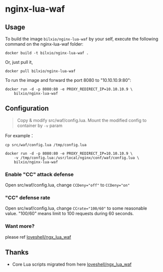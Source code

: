 # nginx-lua-waf

## Usage

To build the image `bilxio/nginx-lua-waf` by your self, execute the following command on the nginx-lua-waf folder:

```
docker build -t bilxio/nginx-lua-waf .
```

Or, just pull it,

```
docker pull bilxio/nginx-lua-waf
```

To run the image and forward the port 8080 to "10.10.10.9:80":

```
docker run -d -p 8080:80 -e PROXY_REDIRECT_IP=10.10.10.9 \
	bilxio/nginx-lua-waf
```

## Configuration

> Copy & modify src/waf/config.lua. Mount the modified config to container by `-v` param

For example：

```
cp src/waf/config.lua /tmp/config.lua

docker run -d -p 8080:80 -e PROXY_REDIRECT_IP=10.10.10.9 \
	-v /tmp/config.lua:/usr/local/nginx/conf/waf/config.lua \
	bilxio/nginx-lua-waf
```

### Enable "CC" attack defense
Open src/waf/config.lua, change `CCDeny="off"` to `CCDeny="on"`

### "CC" defense rate
Open src/waf/config.lua, change `CCrate="100/60"` to some reasonable value. "100/60" means limit to 100 requests during 60 seconds.

### Want more?
please ref [loveshell/ngx_lua_waf](https://github.com/loveshell/ngx_lua_waf)

## Thanks

- Core Lua scripts migrated from here [loveshell/ngx_lua_waf](https://github.com/loveshell/ngx_lua_waf)
